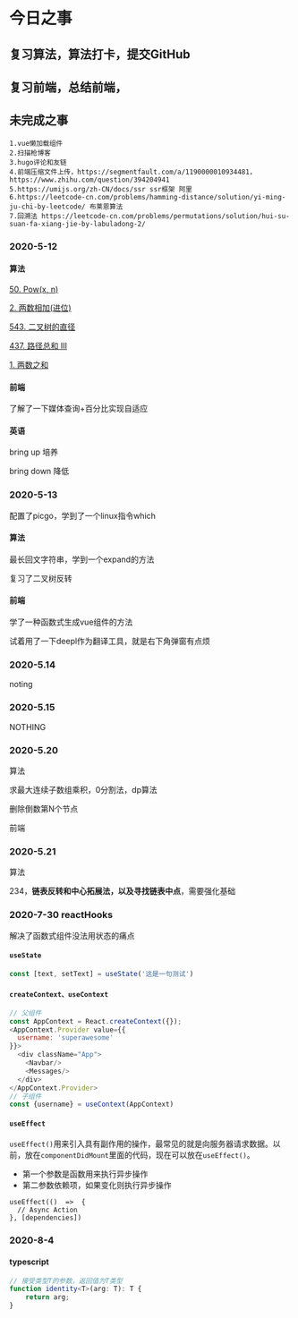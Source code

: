 # 今日之事

## 复习算法，算法打卡，提交GitHub

## 复习前端，总结前端，

## 未完成之事

```
1.vue懒加载组件
2.扫描枪博客
3.hugo评论和友链
4.前端压缩文件上传，https://segmentfault.com/a/1190000010934481，https://www.zhihu.com/question/394204941
5.https://umijs.org/zh-CN/docs/ssr ssr框架 阿里
6.https://leetcode-cn.com/problems/hamming-distance/solution/yi-ming-ju-chi-by-leetcode/ 布莱恩算法
7.回溯法 https://leetcode-cn.com/problems/permutations/solution/hui-su-suan-fa-xiang-jie-by-labuladong-2/
```



### 2020-5-12

#### 算法

[50. Pow(x, n)](https://leetcode-cn.com/problems/powx-n/)

[2. 两数相加(进位)](https://leetcode-cn.com/problems/add-two-numbers/)

[543. 二叉树的直径](https://leetcode-cn.com/problems/diameter-of-binary-tree/)

[437. 路径总和 III](https://leetcode-cn.com/problems/path-sum-iii/)

[1. 两数之和](https://leetcode-cn.com/problems/two-sum/)

#### 前端

了解了一下媒体查询+百分比实现自适应

#### 英语

bring up 培养

bring down 降低

### 2020-5-13

配置了picgo，学到了一个linux指令which

#### 算法

最长回文字符串，学到一个expand的方法

复习了二叉树反转

#### 前端

学了一种函数式生成vue组件的方法

试着用了一下deepl作为翻译工具，就是右下角弹窗有点烦

### 2020-5.14

noting

### 2020-5.15

NOTHING

### 2020-5.20

算法

求最大连续子数组乘积，0分割法，dp算法

删除倒数第N个节点

前端

### 2020-5.21

算法

234，**链表反转和中心拓展法，以及寻找链表中点**，需要强化基础



### 2020-7-30 reactHooks

解决了函数式组件没法用状态的痛点

#### `useState`

```js
const [text, setText] = useState('这是一句测试')  
```

#### `createContext、useContext`

```js
// 父组件
const AppContext = React.createContext({});
<AppContext.Provider value={{
  username: 'superawesome'
}}>
  <div className="App">
    <Navbar/>
    <Messages/>
  </div>
</AppContext.Provider>
// 子组件
const {username} = useContext(AppContext)
```

#### `useEffect`

`useEffect()`用来引入具有副作用的操作，最常见的就是向服务器请求数据。以前，放在`componentDidMount`里面的代码，现在可以放在`useEffect()`。

* 第一个参数是函数用来执行异步操作
* 第二参数依赖项，如果变化则执行异步操作

```
useEffect(()  =>  {
  // Async Action
}, [dependencies])
```

### 2020-8-4

#### typescript

```typescript
// 接受类型T的参数，返回值为T类型
function identity<T>(arg: T): T {
    return arg;
}
```

